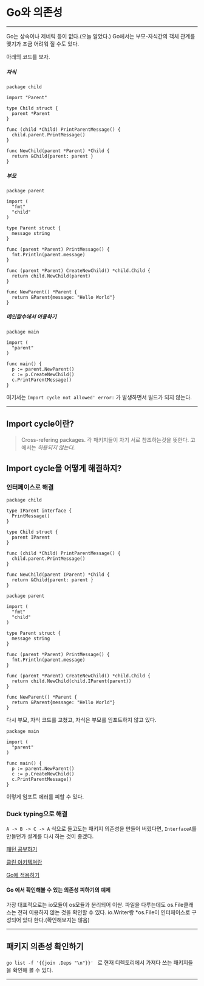 # Go와 의존성

---

Go는 상속이나 제네릭 등이 없다.(오늘 알았다.)
Go에서는 부모-자식간의 객체 관계를 맺기가 조금 어려워 질 수도 있다.

아래의 코드를 보자.

##### 자식

```
package child

import "Parent"

type Child struct {
  parent *Parent
}

func (child *Child) PrintParentMessage() {
  child.parent.PrintMessage()
}

func NewChild(parent *Parent) *Child {
  return &Child{parent: parent }
}
```

##### 부모
```
package parent

import (
  "fmt"
  "child"
)

type Parent struct {
  message string
}

func (parent *Parent) PrintMessage() {
  fmt.Println(parent.message)
}

func (parent *Parent) CreateNewChild() *child.Child {
  return child.NewChild(parent)
}

func NewParent() *Parent {
  return &Parent{message: "Hello World"}
}
```

##### 메인함수에서 이용하기
```
package main

import (
  "parent"
)

func main() {
  p := parent.NewParent()
  c := p.CreateNewChild()
  c.PrintParentMessage()
}
```

여기서는 `Import cycle not allowed' error:` 가 발생하면서 빌드가 되지 않는다.

---

## Import cycle이란?


> Cross-refering packages. 각 패키지들이 자기 서로 참조하는것을 뜻한다. 고에서는 *허용되지 않는다.*

## Import cycle을 어떻게 해결하지?

### 인터페이스로 해결

```
package child

type IParent interface {
  PrintMessage()
}

type Child struct {
  parent IParent
}

func (child *Child) PrintParentMessage() {
  child.parent.PrintMessage()
}

func NewChild(parent IParent) *Child {
  return &Child{parent: parent }
}
```

```
package parent

import (
  "fmt"
  "child"
)

type Parent struct {
  message string
}

func (parent *Parent) PrintMessage() {
  fmt.Println(parent.message)
}

func (parent *Parent) CreateNewChild() *child.Child {
  return child.NewChild(child.IParent(parent))
}

func NewParent() *Parent {
  return &Parent{message: "Hello World"}
}
```

다시 부모, 자식 코드를 고쳤고, 자식은 부모를 임포트하지 않고 있다.

```
package main

import (
  "parent"
)

func main() {
  p := parent.NewParent()
  c := p.CreateNewChild()
  c.PrintParentMessage()
}
```

이렇게 임포트 에러를 피할 수 있다.



### Duck typing으로 해결

`A -> B -> C -> A` 식으로 돌고도는 패키지 의존성을 만들어 버렸다면, `InterfaceA`를 만들던가 설계를 다시 하는 것이 좋겠다.

[패턴 공부하기](https://en.wikipedia.org/wiki/Dependency_inversion_principle)

[클린 아키텍쳐란](https://8thlight.com/blog/uncle-bob/2012/08/13/the-clean-architecture.html)

[Go에 적용하기](http://manuel.kiessling.net/2012/09/28/applying-the-clean-architecture-to-go-applications/)

#### Go 에서 확인해볼 수 있는 의존성 피하기의 예제

가장 대표적으로는 io모듈이 os모듈과 분리되어 이싿. 파일을 다루는데도 os.File클래스는 전혀 이용하지 않는 것을 확인할 수 있다. io.Writer랑 *os.File이 인터페이스로 구성되어 있다 한다.(확인해보지는 않음)



---

## 패키지 의존성 확인하기

`go list -f '{{join .Deps "\n"}}' ` 로 현재 디렉토리에서 가져다 쓰는 패키지들을 확인해 볼 수 있다.

---